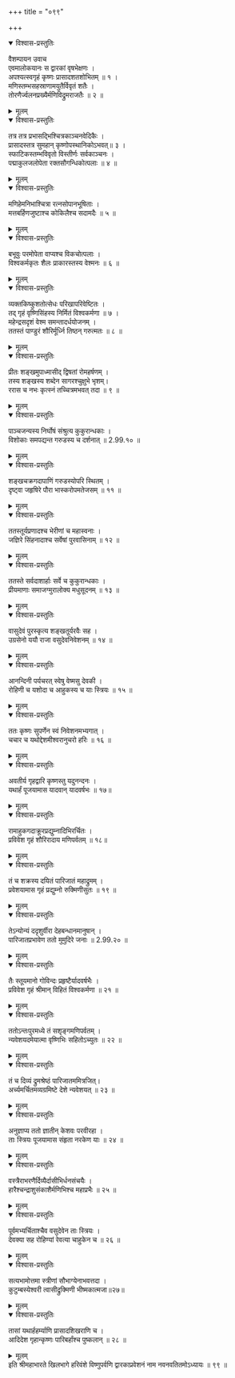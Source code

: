 +++
title = "०९९"

+++

<details open><summary>विश्वास-प्रस्तुतिः</summary>

वैशम्पायन उवाच  
एवमालोकयानः स द्वारकां वृषभेक्षणः ।  
अपश्यत्स्वगृहं कृष्णः प्रासादशतशोभितम् ॥ १ ।  
मणिस्तम्भसहस्राणामयुतैर्विवृतं शतैः ।  
तोरणैर्ज्वलनप्रख्यैर्मणिविद्रुमराजतैः ॥ २ ॥
</details>

<details><summary>मूलम्</summary>

वैशम्पायन उवाच  
एवमालोकयानः स द्वारकां वृषभेक्षणः ।  
अपश्यत्स्वगृहं कृष्णः प्रासादशतशोभितम् ॥ १ ।  
मणिस्तम्भसहस्राणामयुतैर्विवृतं शतैः ।  
तोरणैर्ज्वलनप्रख्यैर्मणिविद्रुमराजतैः ॥ २ ॥
</details>

<details open><summary>विश्वास-प्रस्तुतिः</summary>

तत्र तत्र प्रभासद्भिश्चित्रकाञ्चनवेदिकैः ।  
प्रासादस्तत्र सुमहान् कृष्णोपस्थानिकोऽभवत्॥ ३ ।  
स्फाटिकस्तम्भविवृतो विस्तीर्णः सर्वकाञ्चनः ।  
पद्माकुलजलोपेता रक्तसौगन्धिकोत्पलाः ॥ ४ ॥
</details>

<details><summary>मूलम्</summary>

तत्र तत्र प्रभासद्भिश्चित्रकाञ्चनवेदिकैः ।  
प्रासादस्तत्र सुमहान् कृष्णोपस्थानिकोऽभवत्॥ ३ ।  
स्फाटिकस्तम्भविवृतो विस्तीर्णः सर्वकाञ्चनः ।  
पद्माकुलजलोपेता रक्तसौगन्धिकोत्पलाः ॥ ४ ॥
</details>

<details open><summary>विश्वास-प्रस्तुतिः</summary>

मणिहेमनिभाश्चित्रा रत्नसोपानभूषिताः ।  
मत्तबर्हिणजुष्टाश्च कोकिलैश्च सदामदैः ॥ ५ ॥
</details>

<details><summary>मूलम्</summary>

मणिहेमनिभाश्चित्रा रत्नसोपानभूषिताः ।  
मत्तबर्हिणजुष्टाश्च कोकिलैश्च सदामदैः ॥ ५ ॥
</details>

<details open><summary>विश्वास-प्रस्तुतिः</summary>

बभूवुः परमोपेता वाप्यश्च विकचोत्पलाः ।  
विश्वकर्मकृतः शैलः प्राकारस्तस्य वेश्मनः ॥ ६ ॥
</details>

<details><summary>मूलम्</summary>

बभूवुः परमोपेता वाप्यश्च विकचोत्पलाः ।  
विश्वकर्मकृतः शैलः प्राकारस्तस्य वेश्मनः ॥ ६ ॥
</details>

<details open><summary>विश्वास-प्रस्तुतिः</summary>

व्यक्तकिष्कुशतोत्सेधः परिखापरिवेष्टितः ।  
तद् गृहं वृष्णिसिंहस्य निर्मितं विश्वकर्मणा ॥ ७ ।  
महेन्द्रसदृशं वेश्म समन्तादर्धयोजनम् ।  
ततस्तं पाण्डुरं शौरिर्मूर्ध्नि तिष्ठन् गरुत्मतः ॥ ८ ॥
</details>

<details><summary>मूलम्</summary>

व्यक्तकिष्कुशतोत्सेधः परिखापरिवेष्टितः ।  
तद् गृहं वृष्णिसिंहस्य निर्मितं विश्वकर्मणा ॥ ७ ।  
महेन्द्रसदृशं वेश्म समन्तादर्धयोजनम् ।  
ततस्तं पाण्डुरं शौरिर्मूर्ध्नि तिष्ठन् गरुत्मतः ॥ ८ ॥
</details>

<details open><summary>विश्वास-प्रस्तुतिः</summary>

प्रीतः शङ्खमुपाध्मासीद् द्विषतां रोमहर्षणम् ।  
तस्य शङ्खस्य शब्देन सागरश्चुक्षुभे भृशम्।  
ररास च नभः कृत्स्नं तच्चित्रमभवत् तदा ॥ ९ ॥
</details>

<details><summary>मूलम्</summary>

प्रीतः शङ्खमुपाध्मासीद् द्विषतां रोमहर्षणम् ।  
तस्य शङ्खस्य शब्देन सागरश्चुक्षुभे भृशम्।  
ररास च नभः कृत्स्नं तच्चित्रमभवत् तदा ॥ ९ ॥
</details>

<details open><summary>विश्वास-प्रस्तुतिः</summary>

पाञ्चजन्यस्य निर्घोषं संश्रुत्य कुकुरान्धकाः ।  
विशोकाः समपद्यन्त गरुडस्य च दर्शनात् ॥ 2.99.१० ॥
</details>

<details><summary>मूलम्</summary>

पाञ्चजन्यस्य निर्घोषं संश्रुत्य कुकुरान्धकाः ।  
विशोकाः समपद्यन्त गरुडस्य च दर्शनात् ॥ 2.99.१० ॥
</details>

<details open><summary>विश्वास-प्रस्तुतिः</summary>

शङ्खचक्रगदापाणिं गरुडस्योपरि स्थितम् ।  
दृष्ट्वा जहृषिरे पौरा भास्करोपमतेजसम् ॥ ११ ॥
</details>

<details><summary>मूलम्</summary>

शङ्खचक्रगदापाणिं गरुडस्योपरि स्थितम् ।  
दृष्ट्वा जहृषिरे पौरा भास्करोपमतेजसम् ॥ ११ ॥
</details>

<details open><summary>विश्वास-प्रस्तुतिः</summary>

ततस्तूर्यप्रणादश्च भेरीणां च महास्वनाः ।  
जज्ञिरे सिंहनादाश्च सर्वेषां पुरवासिनाम् ॥ १२ ॥
</details>

<details><summary>मूलम्</summary>

ततस्तूर्यप्रणादश्च भेरीणां च महास्वनाः ।  
जज्ञिरे सिंहनादाश्च सर्वेषां पुरवासिनाम् ॥ १२ ॥
</details>

<details open><summary>विश्वास-प्रस्तुतिः</summary>

ततस्ते सर्वदाशार्हाः सर्वे च कुकुरान्धकाः ।  
प्रीयमाणाः समाजग्मुरालोक्य मधुसूदनम् ॥ १३ ॥
</details>

<details><summary>मूलम्</summary>

ततस्ते सर्वदाशार्हाः सर्वे च कुकुरान्धकाः ।  
प्रीयमाणाः समाजग्मुरालोक्य मधुसूदनम् ॥ १३ ॥
</details>

<details open><summary>विश्वास-प्रस्तुतिः</summary>

वासुदेवं पुरस्कृत्य शङ्खतूर्यरवैः सह ।  
उग्रसेनो ययौ राजा वसुदेवनिवेशनम् ॥ १४ ॥
</details>

<details><summary>मूलम्</summary>

वासुदेवं पुरस्कृत्य शङ्खतूर्यरवैः सह ।  
उग्रसेनो ययौ राजा वसुदेवनिवेशनम् ॥ १४ ॥
</details>

<details open><summary>विश्वास-प्रस्तुतिः</summary>

आनन्दिनी पर्यचरत् स्वेषु वेष्मसु देवकी ।  
रोहिणी च यशोदा च आहुकस्य च याः स्त्रियः ॥ १५ ॥
</details>

<details><summary>मूलम्</summary>

आनन्दिनी पर्यचरत् स्वेषु वेष्मसु देवकी ।  
रोहिणी च यशोदा च आहुकस्य च याः स्त्रियः ॥ १५ ॥
</details>

<details open><summary>विश्वास-प्रस्तुतिः</summary>

ततः कृष्णः सुपर्णेन स्वं निवेशनमभ्यगात् ।  
चचार च यथोद्देशमीश्वरानुचरो हरिः ॥ १६ ॥
</details>

<details><summary>मूलम्</summary>

ततः कृष्णः सुपर्णेन स्वं निवेशनमभ्यगात् ।  
चचार च यथोद्देशमीश्वरानुचरो हरिः ॥ १६ ॥
</details>

<details open><summary>विश्वास-प्रस्तुतिः</summary>

अवतीर्य गृहद्वारि कृष्णस्तु यदुनन्दनः ।  
यथार्हं पूजयामास यादवान् यादवर्षभः ॥ १७॥
</details>

<details><summary>मूलम्</summary>

अवतीर्य गृहद्वारि कृष्णस्तु यदुनन्दनः ।  
यथार्हं पूजयामास यादवान् यादवर्षभः ॥ १७॥
</details>

<details open><summary>विश्वास-प्रस्तुतिः</summary>

रामाहुकगदाक्रूरप्रद्युम्नादिभिरर्चितः ।  
प्रविवेश गृहं शौरिरादाय मणिपर्वतम् ॥ १८॥
</details>

<details><summary>मूलम्</summary>

रामाहुकगदाक्रूरप्रद्युम्नादिभिरर्चितः ।  
प्रविवेश गृहं शौरिरादाय मणिपर्वतम् ॥ १८॥
</details>

<details open><summary>विश्वास-प्रस्तुतिः</summary>

तं च शक्रस्य दयितं पारिजातं महाद्रुमम् ।  
प्रवेशयामास गृहं प्रद्युम्नो रुक्मिणीसुतः ॥ १९ ॥
</details>

<details><summary>मूलम्</summary>

तं च शक्रस्य दयितं पारिजातं महाद्रुमम् ।  
प्रवेशयामास गृहं प्रद्युम्नो रुक्मिणीसुतः ॥ १९ ॥
</details>

<details open><summary>विश्वास-प्रस्तुतिः</summary>

तेऽन्योन्यं ददृशुर्वीरा देहबन्धानमानुषान् ।  
पारिजातप्रभावेण ततो मुमुदिरे जनाः ॥ 2.99.२० ॥
</details>

<details><summary>मूलम्</summary>

तेऽन्योन्यं ददृशुर्वीरा देहबन्धानमानुषान् ।  
पारिजातप्रभावेण ततो मुमुदिरे जनाः ॥ 2.99.२० ॥
</details>

<details open><summary>विश्वास-प्रस्तुतिः</summary>

तैः स्तूयमानो गोविन्दः प्रहृष्टैर्यादवर्षभैः ।  
प्रविवेश गृहं श्रीमान् विहितं विश्वकर्मणा ॥ २१ ॥
</details>

<details><summary>मूलम्</summary>

तैः स्तूयमानो गोविन्दः प्रहृष्टैर्यादवर्षभैः ।  
प्रविवेश गृहं श्रीमान् विहितं विश्वकर्मणा ॥ २१ ॥
</details>

<details open><summary>विश्वास-प्रस्तुतिः</summary>

ततोऽन्तःपुरमध्ये तं सशृङ्गमणिपर्वतम् ।  
न्यवेशयदमेयात्मा वृष्णिभिः सहितोऽच्युतः ॥ २२ ॥
</details>

<details><summary>मूलम्</summary>

ततोऽन्तःपुरमध्ये तं सशृङ्गमणिपर्वतम् ।  
न्यवेशयदमेयात्मा वृष्णिभिः सहितोऽच्युतः ॥ २२ ॥
</details>

<details open><summary>विश्वास-प्रस्तुतिः</summary>

तं च दिव्यं द्रुमश्रेष्ठं पारिजातममित्रजित्।  
अर्च्यमर्चितमव्यग्रमिष्टे देशे न्यवेशयत् ॥ २३ ॥
</details>

<details><summary>मूलम्</summary>

तं च दिव्यं द्रुमश्रेष्ठं पारिजातममित्रजित्।  
अर्च्यमर्चितमव्यग्रमिष्टे देशे न्यवेशयत् ॥ २३ ॥
</details>

<details open><summary>विश्वास-प्रस्तुतिः</summary>

अनुज्ञाप्य ततो ज्ञातीन् केशवः परवीरहा ।  
ताः स्त्रियः पूजयामास संहृता नरकेण याः ॥ २४ ॥
</details>

<details><summary>मूलम्</summary>

अनुज्ञाप्य ततो ज्ञातीन् केशवः परवीरहा ।  
ताः स्त्रियः पूजयामास संहृता नरकेण याः ॥ २४ ॥
</details>

<details open><summary>विश्वास-प्रस्तुतिः</summary>

वस्त्रैराभरणैर्दिव्यैर्दासीभिर्धनसंचयैः ।  
हारैश्चन्द्राशुसंकाशैर्मणिभिश्च महाप्रभैः ॥ २५ ॥
</details>

<details><summary>मूलम्</summary>

वस्त्रैराभरणैर्दिव्यैर्दासीभिर्धनसंचयैः ।  
हारैश्चन्द्राशुसंकाशैर्मणिभिश्च महाप्रभैः ॥ २५ ॥
</details>

<details open><summary>विश्वास-प्रस्तुतिः</summary>

पूर्वमभ्यर्चिताश्चैव वसुदेवेन ताः स्त्रियः ।  
देवक्या सह रोहिण्यां रेवत्या चाहुकेन च ॥ २६ ॥
</details>

<details><summary>मूलम्</summary>

पूर्वमभ्यर्चिताश्चैव वसुदेवेन ताः स्त्रियः ।  
देवक्या सह रोहिण्यां रेवत्या चाहुकेन च ॥ २६ ॥
</details>

<details open><summary>विश्वास-प्रस्तुतिः</summary>

सत्यभामोत्तमा स्त्रीणां सौभाग्येनाभवत्तदा ।  
कुटुम्बस्येश्वरी त्वासीद्रुक्मिणी भीष्मकात्मजा॥२७॥
</details>

<details><summary>मूलम्</summary>

सत्यभामोत्तमा स्त्रीणां सौभाग्येनाभवत्तदा ।  
कुटुम्बस्येश्वरी त्वासीद्रुक्मिणी भीष्मकात्मजा॥२७॥
</details>

<details open><summary>विश्वास-प्रस्तुतिः</summary>

तासां यथार्हहर्म्याणि प्रासादशिखराणि च ।  
आदिदेश गृहान्कृष्णः पारिबर्हांश्च पुष्कलान् ॥ २८ ॥
</details>

<details><summary>मूलम्</summary>

तासां यथार्हहर्म्याणि प्रासादशिखराणि च ।  
आदिदेश गृहान्कृष्णः पारिबर्हांश्च पुष्कलान् ॥ २८ ॥
</details>
इति श्रीमहाभारते खिलभागे हरिवंशे विष्णुपर्वणि द्वारकाप्रवेशनं नाम नवनवतितमोऽध्यायः ॥ ९९ ॥